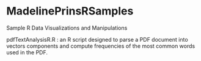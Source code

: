 # MadelinePrinsRSamples
Sample R Data Visualizations and Manipulations

pdfTextAnalysisR.R : an R script designed to parse a PDF document into vectors components and compute frequencies of the most common words used in the PDF.
